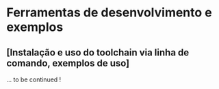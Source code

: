 # Ferramentas de desenvolvimento e exemplos
[Instalação e uso do toolchain via linha de comando, exemplos de uso]
  -
  
... to be continued !
